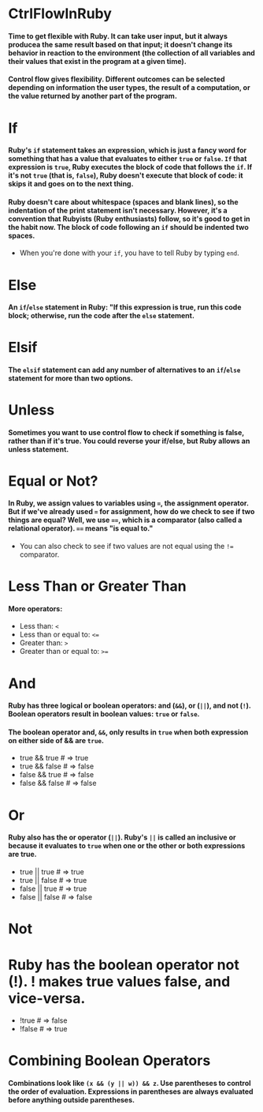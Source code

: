 # CtrlFlowInRuby
#### Time to get flexible with Ruby. It can take user input, but it always producea the same result based on that input; it doesn't change its behavior in reaction to the environment (the collection of all variables and their values that exist in the program at a given time).

#### Control flow gives flexibility. Different outcomes can be selected depending on information the user types, the result of a computation, or the value returned by another part of the program.

# If
#### Ruby's `if` statement takes an expression, which is just a fancy word for something that has a value that evaluates to either `true` or `false`. `If` that expression is `true`, Ruby executes the block of code that follows the `if`. If it's not `true` (that is, `false`), Ruby doesn't execute that block of code: it skips it and goes on to the next thing.

#### Ruby doesn't care about whitespace (spaces and blank lines), so the indentation of the print statement isn't necessary. However, it's a convention that Rubyists (Ruby enthusiasts) follow, so it's good to get in the habit now. The block of code following an `if` should be indented two spaces.

* When you're done with your `if`, you have to tell Ruby by typing `end`.

# Else
#### An `if`/`else` statement in Ruby: "If this expression is true, run this code block; otherwise, run the code after the `else` statement.

# Elsif
#### The `elsif` statement can add any number of alternatives to an `if`/`else` statement for more than two options.

# Unless
#### Sometimes you want to use control flow to check if something is false, rather than if it's true. You could reverse your if/else, but Ruby allows an unless statement.

# Equal or Not?
#### In Ruby, we assign values to variables using `=`, the assignment operator. But if we've already used `=` for assignment, how do we check to see if two things are equal? Well, we use `==`, which is a comparator (also called a relational operator). `==` means "is equal to."

* You can also check to see if two values are not equal using the `!=` comparator.

# Less Than or Greater Than
#### More operators:

* Less than: `<`
* Less than or equal to: `<=`
* Greater than: `>`
* Greater than or equal to: `>=`

# And
#### Ruby has three logical or boolean operators: and (`&&`), or (`||`), and not (`!`). Boolean operators result in boolean values: `true` or `false`.

#### The boolean operator and, `&&`, only results in `true` when both expression on either side of && are `true`.

* true && true # => true
* true && false # => false
* false && true # => false
* false && false # => false

# Or
#### Ruby also has the or operator (`||`). Ruby's `||` is called an inclusive or because it evaluates to `true` when one or the other or both expressions are true.

* true || true # => true
* true || false # => true
* false || true # => true
* false || false # => false

# Not
# Ruby has the boolean operator not (!). ! makes true values false, and vice-versa.

* !true # => false
* !false # => true

# Combining Boolean Operators
#### Combinations look like `(x && (y || w)) && z`. Use parentheses to control the order of evaluation. Expressions in parentheses are always evaluated before anything outside parentheses.